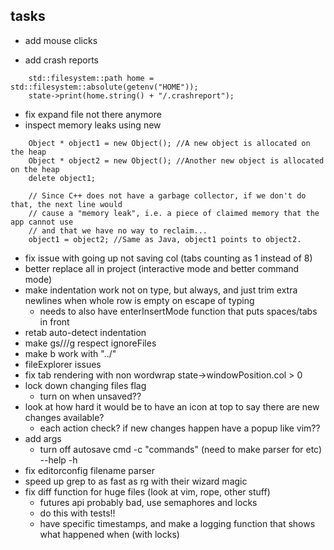 ## tasks
- add mouse clicks

- add crash reports
```
    std::filesystem::path home = std::filesystem::absolute(getenv("HOME"));
    state->print(home.string() + "/.crashreport");
```
- fix expand file not there anymore
- inspect memory leaks using new
```
    Object * object1 = new Object(); //A new object is allocated on the heap
    Object * object2 = new Object(); //Another new object is allocated on the heap
    delete object1;

    // Since C++ does not have a garbage collector, if we don't do that, the next line would
    // cause a "memory leak", i.e. a piece of claimed memory that the app cannot use
    // and that we have no way to reclaim...
    object1 = object2; //Same as Java, object1 points to object2.
```
- fix issue with going up not saving col (tabs counting as 1 instead of 8)
- better replace all in project (interactive mode and better command mode)
- make indentation work not on type, but always, and just trim extra newlines when whole row is empty on escape of typing
	- needs to also have enterInsertMode function that puts spaces/tabs in front
- retab auto-detect indentation
- make gs///g respect ignoreFiles
- make b work with "../"
- fileExplorer issues
- fix tab rendering with non wordwrap state->windowPosition.col > 0
- lock down changing files flag
  - turn on when unsaved??
- look at how hard it would be to have an icon at top to say there are new changes available?
  - each action check? if new changes happen have a popup like vim??
- add args
  - turn off autosave cmd
  -c "commands" (need to make parser for <c-h> <cr> etc)
  --help
  -h
- fix editorconfig filename parser
- speed up grep to as fast as rg with their wizard magic
- fix diff function for huge files (look at vim, rope, other stuff)
  - futures api probably bad, use <pthread> semaphores and locks
  - do this with tests!!
  - have specific timestamps, and make a logging function that shows what happened when (with locks)
